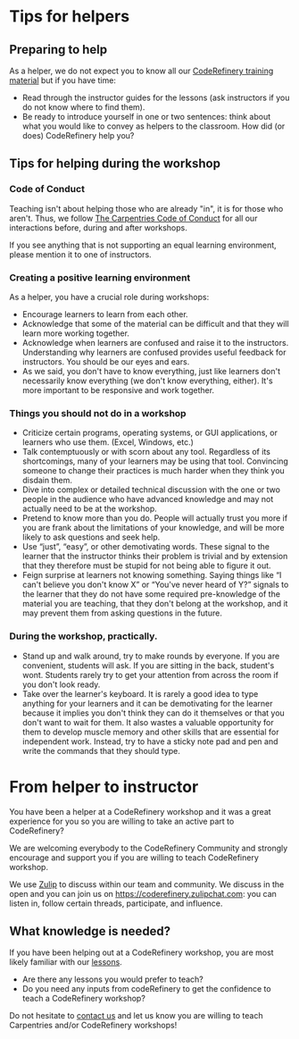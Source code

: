 

# Tips for helpers

## Preparing to help

As a helper, we do not expect you to know all our [CodeRefinery training material](https://coderefinery.org/lessons/) but if you have time:

- Read through the instructor guides for the lessons (ask instructors if you do
  not know where to find them).
- Be ready to introduce yourself in one or two sentences: think about what you
  would like to convey as helpers to the classroom. How did (or does)
  CodeRefinery help you?


## Tips for helping during the workshop

### Code of Conduct

Teaching isn't about helping those who are already "in", it is for those who aren't.  Thus, we follow [The Carpentries Code of Conduct](https://docs.carpentries.org/topic_folders/policies/code-of-conduct.html) for all our interactions before, during and after workshops.

If you see anything that is not supporting an equal learning environment,
please mention it to one of instructors.


### Creating a positive learning environment

As a helper, you have a crucial role during workshops:

- Encourage learners to learn from each other. 
- Acknowledge that some of the material can be difficult and that they will
  learn more working together. 
- Acknowledge when learners are confused and raise it to the instructors.
  Understanding why learners are confused provides useful feedback for
  instructors. You should be our eyes and ears.
- As we said, you don't have to know everything, just like learners don't
  necessarily know everything (we don't know everything, either).  It's more
  important to be responsive and work together.


### Things you should not do in a workshop

- Criticize certain programs, operating systems, or GUI applications, or
  learners who use them. (Excel, Windows, etc.)
- Talk contemptuously or with scorn about any tool. Regardless of its
  shortcomings, many of your learners may be using that tool. Convincing
  someone to change their practices is much harder when they think you disdain
  them.
- Dive into complex or detailed technical discussion with the one or two people
  in the audience who have advanced knowledge and may not actually need to be
  at the workshop.
- Pretend to know more than you do. People will actually trust you more if you
  are frank about the limitations of your knowledge, and will be more likely to
  ask questions and seek help.
- Use “just”, “easy”, or other demotivating words. These signal to the learner
  that the instructor thinks their problem is trivial and by extension that
  they therefore must be stupid for not being able to figure it out.
- Feign surprise at learners not knowing something. Saying things like “I can't
  believe you don't know X” or “You've never heard of Y?” signals to the
  learner that they do not have some required pre-knowledge of the material you
  are teaching, that they don't belong at the workshop, and it may prevent them
  from asking questions in the future.


### During the workshop, practically.

- Stand up and walk around, try to make rounds by everyone.  If you are
  convenient, students will ask.  If you are sitting in the back, student's
  wont.  Students rarely try to get your attention from across the room if you
  don't look ready.
- Take over the learner's keyboard. It is rarely a good idea to type anything
  for your learners and it can be demotivating for the learner because it
  implies you don't think they can do it themselves or that you don't want to
  wait for them. It also wastes a valuable opportunity for them to develop muscle
  memory and other skills that are essential for independent work.  Instead, try
  to have a sticky note pad and pen and write the commands that they should type.


# From helper to instructor

You have been a helper at a CodeRefinery workshop and it was a great experience
for you so you are willing to take an active part to CodeRefinery?

We are welcoming everybody to the CodeRefinery Community and strongly encourage
and support you if you are willing to teach CodeRefinery workshop.

We use [Zulip](https://zulipchat.com/) to discuss within our team and
community. We discuss in the open and you can join us on
https://coderefinery.zulipchat.com: you can listen in, follow certain threads,
participate, and influence.


## What knowledge is needed?

If you have been helping out at a CodeRefinery workshop, you are most likely
familiar with our [lessons](https://coderefinery.org/lessons/). 

- Are there any lessons you would prefer to teach? 
- Do you need any inputs from codeRefinery to get the confidence to teach a CodeRefinery workshop?

Do not hesitate to [contact us](https://coderefinery.org/contact/) and let us
know you are willing to teach Carpentries and/or CodeRefinery workshops!
